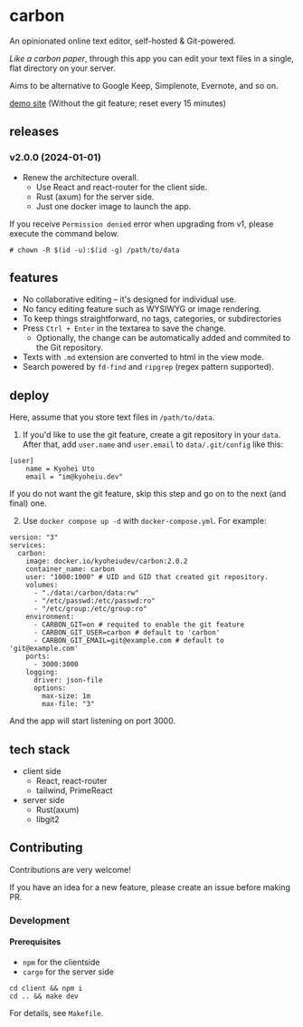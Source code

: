 # carbon

An opinionated online text editor, self-hosted & Git-powered.

_Like a carbon paper_, through this app you can edit your text files in a single, flat directory on your server.

Aims to be alternative to Google Keep, Simplenote, Evernote, and so on.

[demo site](https://carbon-demo.kyoheiu.dev/)
(Without the git feature; reset every 15 minutes)

## releases

### v2.0.0 (2024-01-01)

- Renew the architecture overall.
  - Use React and react-router for the client side.
  - Rust (axum) for the server side.
  - Just one docker image to launch the app.

If you receive `Permission denied` error when upgrading from v1, please execute the command below.

```
# chown -R $(id -u):$(id -g) /path/to/data
```

## features

- No collaborative editing – it's designed for individual use.
- No fancy editing feature such as WYSIWYG or image rendering.
- To keep things straightforward, no tags, categories, or subdirectories
- Press `Ctrl + Enter` in the textarea to save the change.
  - Optionally, the change can be automatically added and commited to the Git repository.
- Texts with `.md` extension are converted to html in the view mode.
- Search powered by `fd-find` and `ripgrep` (regex pattern supported).

## deploy

Here, assume that you store text files in `/path/to/data`.

1. If you'd like to use the git feature, create a git repository in your `data`.
   After that, add `user.name` and `user.email` to `data/.git/config` like this:

```
[user]
    name = Kyohei Uto
    email = "im@kyoheiu.dev"
```

If you do not want the git feature, skip this step and go on to the next (and final) one.

2. Use `docker compose up -d` with `docker-compose.yml`. For example:

```
version: "3"
services:
  carbon:
    image: docker.io/kyoheiudev/carbon:2.0.2
    container_name: carbon
    user: "1000:1000" # UID and GID that created git repository.
    volumes:
      - "./data:/carbon/data:rw"
      - "/etc/passwd:/etc/passwd:ro"
      - "/etc/group:/etc/group:ro"
    environment:
      - CARBON_GIT=on # requited to enable the git feature
      - CARBON_GIT_USER=carbon # default to 'carbon'
      - CARBON_GIT_EMAIL=git@example.com # default to 'git@example.com'
    ports:
      - 3000:3000
    logging:
      driver: json-file
      options:
        max-size: 1m
        max-file: "3"
```

And the app will start listening on port 3000.

## tech stack

- client side
  - React, react-router
  - tailwind, PrimeReact
- server side
  - Rust(axum)
  - libgit2

## Contributing

Contributions are very welcome!

If you have an idea for a new feature, please create an issue before making PR.

### Development

#### Prerequisites

- `npm` for the clientside
- `cargo` for the server side

```
cd client && npm i
cd .. && make dev
```

For details, see `Makefile`.
